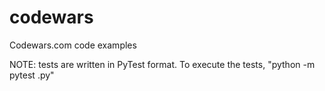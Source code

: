 # codewars
Codewars.com code examples

NOTE: tests are written in PyTest format. To execute the tests, "python -m pytest <module>.py"
